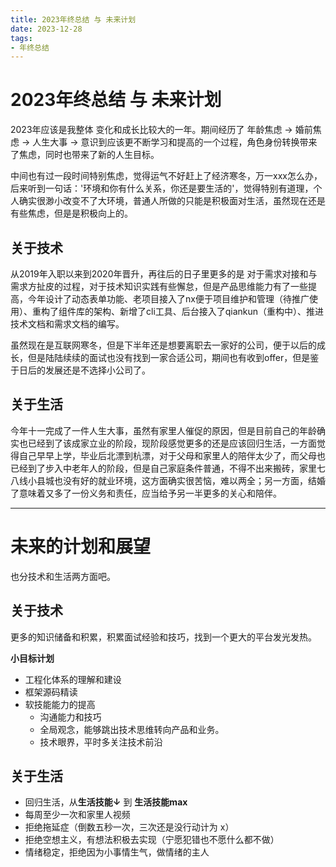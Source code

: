 ```yaml
---
title: 2023年终总结 与 未来计划
date: 2023-12-28
tags:
- 年终总结
---
```

# 2023年终总结 与 未来计划


2023年应该是我整体 变化和成长比较大的一年。期间经历了 年龄焦虑 -> 婚前焦虑 -> 人生大事 -> 意识到应该更不断学习和提高的一个过程，角色身份转换带来了焦虑，同时也带来了新的人生目标。

中间也有过一段时间特别焦虑，觉得运气不好赶上了经济寒冬，万一xxx怎么办，后来听到一句话：'环境和你有什么关系，你还是要生活的'，觉得特别有道理，个人确实很渺小改变不了大环境，普通人所做的只能是积极面对生活，虽然现在还是有些焦虑，但是是积极向上的。

## 关于技术

从2019年入职以来到2020年晋升，再往后的日子里更多的是 对于需求对接和与需求方扯皮的过程，对于技术知识实践有些懈怠，但是产品思维能力有了一些提高，今年设计了动态表单功能、老项目接入了nx便于项目维护和管理（待推广使用）、重构了组件库的架构、新增了cli工具、后台接入了qiankun（重构中）、推进技术文档和需求文档的编写。

虽然现在是互联网寒冬，但是下半年还是想要离职去一家好的公司，便于以后的成长，但是陆陆续续的面试也没有找到一家合适公司，期间也有收到offer，但是鉴于日后的发展还是不选择小公司了。


## 关于生活

今年十一完成了一件人生大事，虽然有家里人催促的原因，但是目前自己的年龄确实也已经到了该成家立业的阶段，现阶段感觉更多的还是应该回归生活，一方面觉得自己早早上学，毕业后北漂到杭漂，对于父母和家里人的陪伴太少了，而父母也已经到了步入中老年人的阶段，但是自己家庭条件普通，不得不出来搬砖，家里七八线小县城也没有好的就业环境，这方面确实很苦恼，难以两全；另一方面，结婚了意味着又多了一份义务和责任，应当给予另一半更多的关心和陪伴。

---

# 未来的计划和展望

也分技术和生活两方面吧。

## 关于技术

更多的知识储备和积累，积累面试经验和技巧，找到一个更大的平台发光发热。

**小目标计划**

* 工程化体系的理解和建设
* 框架源码精读
* 软技能能力的提高
  * 沟通能力和技巧
  * 全局观念，能够跳出技术思维转向产品和业务。
  * 技术眼界，平时多关注技术前沿

## 关于生活

* 回归生活，从**生活技能↓** 到 **生活技能max**
* 每周至少一次和家里人视频
* 拒绝拖延症（倒数五秒一次，三次还是没行动计为 x）
* 拒绝空想主义，有想法积极去实现（宁愿犯错也不愿什么都不做）
* 情绪稳定，拒绝因为小事情生气，做情绪的主人



























